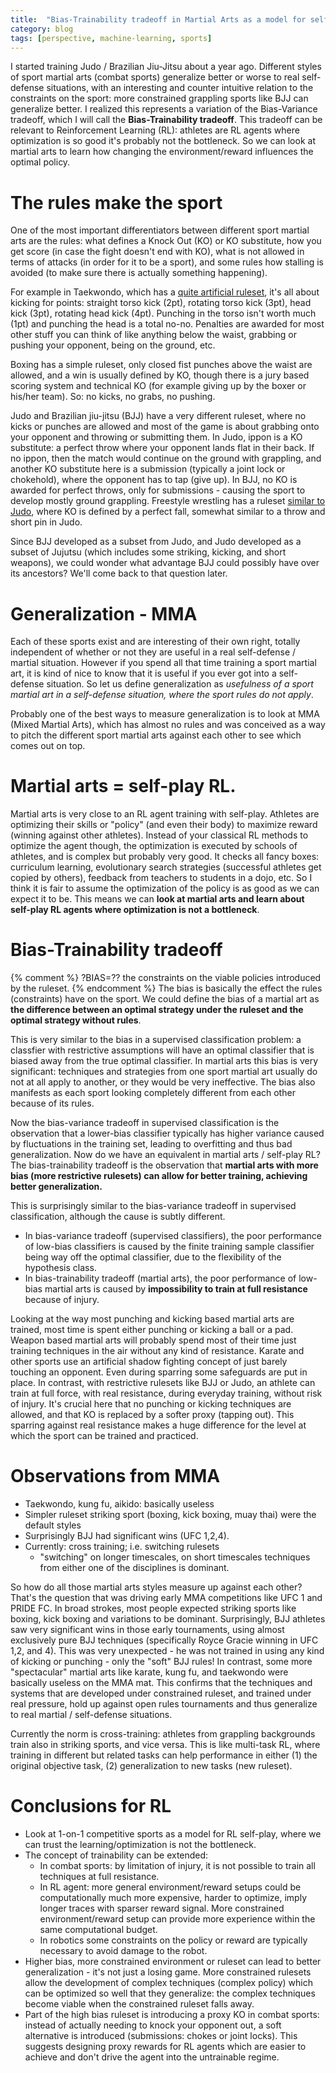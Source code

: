 ```yaml
---
title:  "Bias-Trainability tradeoff in Martial Arts as a model for self-play Reinforcement Learning."
category: blog
tags: [perspective, machine-learning, sports]
---
```


I started training Judo / Brazilian Jiu-Jitsu about a year ago.
Different styles of sport martial arts (combat sports) generalize better or worse to real self-defense situations,
with an interesting and counter intuitive relation to the constraints on the sport: more constrained grappling sports like BJJ
can generalize better.
I realized this represents a variation of the Bias-Variance tradeoff, which I will call the **Bias-Trainability tradeoff**.
This tradeoff can be relevant to Reinforcement Learning (RL):
athletes are RL agents where optimization is so good it's probably not the bottleneck.
So we can look at martial arts to learn how changing the environment/reward influences the optimal policy.

# The rules make the sport
One of the most important differentiators between different sport martial arts are the rules:
what defines a Knock Out (KO) or KO substitute, how you get score (in case the fight doesn't end with KO),
what is not allowed in terms of attacks (in order for it to be a sport),
and some rules how stalling is avoided (to make sure there is actually something happening).

For example in Taekwondo, which has a [quite artificial ruleset](https://www.youtube.com/watch?v=7-iIq3ikA3M),
it's all about kicking for points: straight torso kick (2pt), rotating torso kick (3pt), head kick (3pt), rotating head kick (4pt).
Punching in the torso isn't worth much (1pt) and punching the head is a total no-no.
Penalties are awarded for most other stuff you can think of like anything below the waist,
grabbing or pushing your opponent, being on the ground, etc.

Boxing has a simple ruleset, only closed fist punches above the waist are allowed,
and a win is usually defined by KO, though there is a jury based scoring system and
technical KO (for example giving up by the boxer or his/her team).
So: no kicks, no grabs, no pushing.

Judo and Brazilian jiu-jitsu (BJJ) have a very different ruleset, where no kicks or punches are allowed and 
most of the game is about grabbing onto your opponent and throwing or submitting them.
In Judo, ippon is a KO substitute: a perfect throw where your opponent lands flat in their back.
If no ippon, then the match would continue on the ground with grappling, and another KO substitute
here is a submission (typically a joint lock or chokehold), where the opponent has to tap (give up).
In BJJ, no KO is awarded for perfect throws, only for submissions - causing the sport to develop mostly
ground grappling.
Freestyle wrestling has a ruleset [similar to Judo](https://en.wikipedia.org/wiki/Freestyle_wrestling#Victory_conditions),
where KO is defined by a perfect fall, somewhat similar to a throw and short pin in Judo.

Since BJJ developed as a subset from Judo, and Judo developed as a subset of Jujutsu (which includes some
striking, kicking, and short weapons), we could wonder what advantage BJJ could possibly have over its ancestors?
We'll come back to that question later.


<!--
TODO add wrestling and oldskool Jiu Jitsu?
-->


# Generalization - MMA
Each of these sports exist and are interesting of their own right, totally independent of whether or not they are 
useful in a real self-defense / martial situation.
However if you spend all that time training a sport martial art, it is kind of nice to know that
it is useful if you ever got into a self-defense situation.
So let us define generalization as
*usefulness of a sport martial art in a self-defense situation, where the sport rules do not apply*.

Probably one of the best ways to measure generalization is to look at MMA (Mixed Martial Arts),
which has almost no rules and was conceived as a way to pitch the different sport martial arts against each other
to see which comes out on top.

# Martial arts = self-play RL.
<!--We can understand martial arts disciplines as optimizing a motor control policy under a ruleset.-->
Martial arts is very close to an RL agent training with self-play.
Athletes are optimizing their skills or "policy" (and even their body) to maximize reward (winning against other athletes).
Instead of your classical RL methods to optimize the agent though,
the optimization is executed by schools of athletes, and is complex but probably very good.
It checks all fancy boxes: curriculum learning, evolutionary search strategies (successful athletes get copied by others),
feedback from teachers to students in a dojo, etc.
So I think it is fair to assume the optimization of the policy is as good as we can expect it to be.
This means we can **look at martial arts and learn about self-play RL agents where optimization is not a bottleneck**.

# Bias-Trainability tradeoff
{% comment %} ?BIAS=?? the constraints on the viable policies introduced by the ruleset. {% endcomment %}
The bias is basically the effect the rules (constraints) have on the sport.
We could define the bias of a martial art as **the difference between an optimal strategy under the ruleset and the optimal strategy without rules**.
<!--Or, the difference between a top athlete in a sport and a top fighter in no-rules competition.-->
This is very similar to the bias in a supervised classification problem: a classfier with restrictive assumptions
will have an optimal classifier that is biased away from the true optimal classifier.
In martial arts this bias is very significant: techniques and strategies from one sport martial art
usually do not at all apply to another, or they would be very ineffective.
The bias also manifests as each sport looking completely different from each other because of its rules.

Now the bias-variance tradeoff in supervised classification is the observation that a lower-bias classifier typically
has higher variance caused by fluctuations in the training set, leading to overfitting and thus bad generalization.
Now do we have an equivalent in martial arts / self-play RL?
The bias-trainability tradeoff is the observation that
**martial arts with more bias (more restrictive rulesets) can allow for better training, achieving better generalization.**

This is surprisingly similar to the bias-variance tradeoff in supervised classification, although the cause is subtly different.
* In bias-variance tradeoff (supervised classifiers), the poor performance of low-bias classifiers is caused
by the finite training sample classifier being way off the optimal classifier, due to the flexibility of the hypothesis class.
* In bias-trainability tradeoff (martial arts), the poor performance of low-bias martial arts is caused
by **impossibility to train at full resistance** because of injury.

<!--Specifically, a no-rule fight typically ends with significant injury.-->
<!--Even training for MMA doesn't happen at full force; the actual tournaments are typically the only moment-->
<!--MMA fighters go at that level, again because some injury is the norm here.-->
Looking at the way most punching and kicking based martial arts are trained, most time is spent
either punching or kicking a ball or a pad.
Weapon based martial arts will probably spend most of their time just training techniques in the air without any kind of resistance.
Karate and other sports use an artificial shadow fighting concept of just barely touching an opponent. 
Even during sparring some safeguards are put in place.
In contrast, with restrictive rulesets like BJJ or Judo, an athlete can train at full force,
with real resistance, during everyday training, without risk of injury.
It's crucial here that no punching or kicking techniques are allowed, and that KO is replaced by a softer proxy (tapping out).
This sparring against real resistance makes a huge difference for the level at which the sport can be trained and practiced.

# Observations from MMA
* Taekwondo, kung fu, aikido: basically useless
* Simpler ruleset striking sport (boxing, kick boxing, muay thai) were the default styles
* Surprisingly BJJ had significant wins (UFC 1,2,4).
* Currently: cross training; i.e. switching rulesets
    - "switching" on longer timescales, on short timescales techniques from either one of the disciplines is dominant.

So how do all those martial arts styles measure up against each other?
That's the question that was driving early MMA competitions like UFC 1 and PRIDE FC.
In broad strokes, most people expected striking sports like boxing, kick boxing and variations to be dominant.
Surprisingly, BJJ athletes saw very significant wins in those early tournaments, using almost exclusively pure BJJ techniques
(specifically Royce Gracie winning in UFC 1,2, and 4).
This was very unexpected - he was not trained in using any kind of kicking or punching - only the "soft" BJJ rules!
In contrast, some more "spectacular" martial arts like karate, kung fu, and taekwondo were basically useless on the MMA mat.
This confirms that the techniques and systems that are developed under constrained ruleset, and trained under real pressure,
hold up against open rules tournaments and thus generalize to real martial / self-defense situations.

Currently the norm is cross-training: athletes from grappling backgrounds train also in striking sports, and vice versa.
This is like multi-task RL, where training in different but related tasks can help performance in either 
(1) the original objective task, (2) generalization to new tasks (new ruleset).

# Conclusions for RL
* Look at 1-on-1 competitive sports as a model for RL self-play, where we can trust the learning/optimization is not the bottleneck.
* The concept of trainability can be extended: 
    - In combat sports: by limitation of injury, it is not possible to train all techniques at full resistance.
    - In RL agent: more general environment/reward setups could be computationally much more expensive,
        harder to optimize, imply longer traces with sparser reward signal.
        More constrained environment/reward setup can provide more experience within the same computational budget.
    - In robotics some constraints on the policy or reward are typically necessary to avoid damage to the robot.
* Higher bias, more constrained environment or ruleset can lead to better generalization - it's not just a losing game.
   More constrained rulesets allow the development of complex techniques (complex policy) which can be optimized
   so well that they generalize: the complex techniques become viable when the constrained ruleset falls away.
* Part of the high bias ruleset is introducing a proxy KO in combat sports: instead of actually needing to knock your opponent out,
    a soft alternative is introduced (submissions: chokes or joint locks).
    This suggests designing proxy rewards for RL agents which are easier to achieve and don't drive the agent into the untrainable regime.
